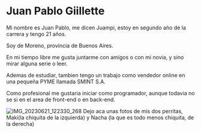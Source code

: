 <h1>Juan Pablo Giillette</h1>

<p>Mi nombre es Juan Pablo, me dicen Juampi, estoy en segundo año de la carrera y tengo 21 años.</p>
<p>Soy de Moreno, provincia de Buenos Aires.</p>
<p>En mi tiempo libre me gusta juntarme con amigos o con mi novia, y sino mirar alguna serie o leer.</p>
<p>Ademas de estudiar, tambien tengo un trabajo como vendedor online en una pequeña PYME llamada SMINT S.A.</p>
<p>Como profesional me gustaria iniciar como programador, aunque todavia no se si en el area de front-end o en back-end.</p>



![IMG_20230621_122330_268](https://github.com/user-attachments/assets/2922e803-29e3-4d0d-b4a2-573c02b6ae63)
Dejo aca unas fotos de mis dos perritas, Maki(la chiquita de la izquierda) y Nacha (la que es todo menos chiquita, de la derecha)


